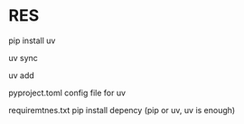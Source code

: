 # RES

pip install uv

uv sync

uv add <package>

pyproject.toml config file for uv

requiremtnes.txt pip install depency (pip or uv, uv is enough)

